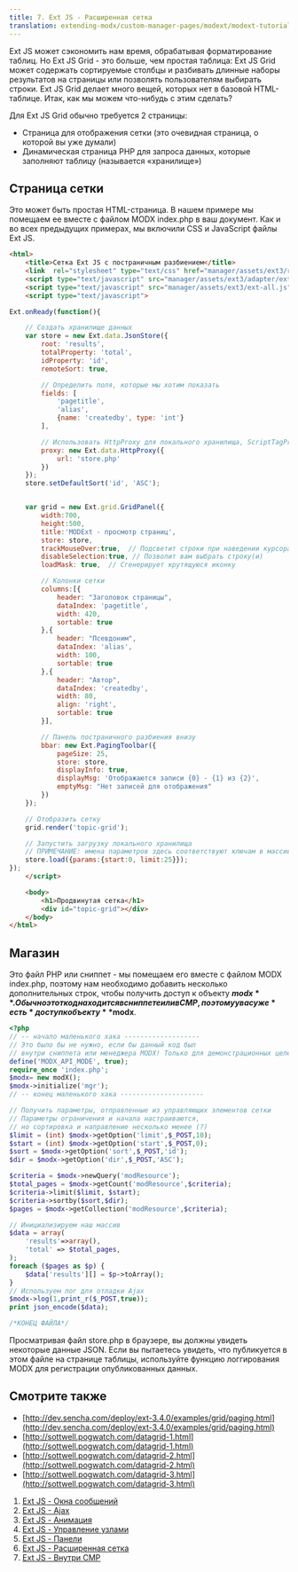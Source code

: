 ```yaml
---
title: 7. Ext JS - Расширенная сетка
translation: extending-modx/custom-manager-pages/modext/modext-tutorials/7.-ext-js-tutoral-advanced-grid
---
```


Ext JS может сэкономить нам время, обрабатывая форматирование таблиц. Но Ext JS Grid - это больше, чем простая таблица: Ext JS Grid может содержать сортируемые столбцы и разбивать длинные наборы результатов на страницы или позволять пользователям выбирать строки. Ext JS Grid делает много вещей, которых нет в базовой HTML-таблице. Итак, как мы можем что-нибудь с этим сделать?

Для Ext JS Grid обычно требуется 2 страницы:

- Страница для отображения сетки (это очевидная страница, о которой вы уже думали)
- Динамическая страница PHP для запроса данных, которые заполняют таблицу (называется «хранилище»)

## Страница сетки

Это может быть простая HTML-страница. В нашем примере мы помещаем ее вместе с файлом MODX index.php в ваш документ. Как и во всех предыдущих примерах, мы включили CSS и JavaScript файлы Ext JS.

```html
<html>
    <title>Сетка Ext JS с постраничным разбиением</title>
    <link  rel="stylesheet" type="text/css" href="manager/assets/ext3/resources/css/ext-all.css" />
    <script type="text/javascript" src="manager/assets/ext3/adapter/ext/ext-base.js"></script>
    <script type="text/javascript" src="manager/assets/ext3/ext-all.js"></script>
    <script type="text/javascript">

Ext.onReady(function(){

    // Создать хранилище данных
    var store = new Ext.data.JsonStore({
        root: 'results',
        totalProperty: 'total',
        idProperty: 'id',
        remoteSort: true,

        // Определить поля, которые мы хотим показать
        fields: [
            'pagetitle',
            'alias',
            {name: 'createdby', type: 'int'}
        ],

        // Использовать HttpProxy для локального хранилища, ScriptTagProxy для удаленных хранилищ
        proxy: new Ext.data.HttpProxy({
            url: 'store.php'
        })
    });
    store.setDefaultSort('id', 'ASC');


    var grid = new Ext.grid.GridPanel({
        width:700,
        height:500,
        title:'MODExt - просмотр страниц',
        store: store,
        trackMouseOver:true,  // Подсветит строки при наведении курсора мыши
        disableSelection:true, // Позволит вам выбрать строку(и)
        loadMask: true,  // Сгенерирует крутящуюся иконку

        // Колонки сетки
        columns:[{
            header: "Заголовок страницы",
            dataIndex: 'pagetitle',
            width: 420,
            sortable: true
        },{
            header: "Псевдоним",
            dataIndex: 'alias',
            width: 100,
            sortable: true
        },{
            header: "Автор",
            dataIndex: 'createdby',
            width: 80,
            align: 'right',
            sortable: true
        }],

        // Панель постраничного разбиения внизу
        bbar: new Ext.PagingToolbar({
            pageSize: 25,
            store: store,
            displayInfo: true,
            displayMsg: 'Отображаются записи {0} - {1} из {2}',
            emptyMsg: "Нет записей для отображения"
        })
    });

    // Отобразить сетку
    grid.render('topic-grid');

    // Запустить загрузку локального хранилища
    // ПРИМЕЧАНИЕ: имена параметров здесь соответствуют ключам в массиве $_POST
    store.load({params:{start:0, limit:25}});
});
    </script>

    <body>
        <h1>Продвинутая сетка</h1>
        <div id="topic-grid"></div>
    </body>
</html>
```

## Магазин

Это файл PHP или сниппет - мы помещаем его вместе с файлом MODX index.php, поэтому нам необходимо добавить несколько дополнительных строк, чтобы получить доступ к объекту **$modx**. Обычно этот код находится в сниппете или в CMP, поэтому у вас уже *есть* доступ к объекту **$modx**.

```php
<?php
// -- начало маленького хака -------------------
// Это было бы не нужно, если бы данный код был
// внутри сниппета или менеджера MODX! Только для демонстрационных целей!
define('MODX_API_MODE', true);
require_once 'index.php';
$modx= new modX();
$modx->initialize('mgr');
// -- конец маленького хака ---------------------

// Получить параметры, отправленные из управляющих элементов сетки
// Параметры ограничения и начала настраиваются,
// но сортировка и направление несколько менее (?)
$limit = (int) $modx->getOption('limit',$_POST,10);
$start = (int) $modx->getOption('start',$_POST,0);
$sort = $modx->getOption('sort',$_POST,'id');
$dir = $modx->getOption('dir',$_POST,'ASC');

$criteria = $modx->newQuery('modResource');
$total_pages = $modx->getCount('modResource',$criteria);
$criteria->limit($limit, $start);
$criteria->sortby($sort,$dir);
$pages = $modx->getCollection('modResource',$criteria);

// Инициализируем наш массив
$data = array(
    'results'=>array(),
    'total' => $total_pages,
);
foreach ($pages as $p) {
    $data['results'][] = $p->toArray();
}
// Используем лог для отладки Ajax
$modx->log(1,print_r($_POST,true));
print json_encode($data);

/*КОНЕЦ ФАЙЛА*/
```

Просматривая файл store.php в браузере, вы должны увидеть некоторые данные JSON. Если вы пытаетесь увидеть, что публикуется в этом файле на странице таблицы, используйте функцию логгирования MODX для регистрации опубликованных данных.

## Смотрите также

- [http://dev.sencha.com/deploy/ext-3.4.0/examples/grid/paging.html](http://dev.sencha.com/deploy/ext-3.4.0/examples/grid/paging.html)
- [http://sottwell.pogwatch.com/datagrid-1.html](http://sottwell.pogwatch.com/datagrid-1.html)
- [http://sottwell.pogwatch.com/datagrid-2.html](http://sottwell.pogwatch.com/datagrid-2.html)
- [http://sottwell.pogwatch.com/datagrid-3.html](http://sottwell.pogwatch.com/datagrid-3.html)

1. [Ext JS - Окна сообщений](extending-modx/custom-manager-pages/modext/modext-tutorials/1.-ext-js-tutorial-message-boxes)
2. [Ext JS - Ajax](extending-modx/custom-manager-pages/modext/modext-tutorials/2.-ext-js-tutorial-ajax-include)
3. [Ext JS - Анимация](extending-modx/custom-manager-pages/modext/modext-tutorials/3.-ext-js-tutorial-animation)
4. [Ext JS - Управление узлами](extending-modx/custom-manager-pages/modext/modext-tutorials/4.-ext-js-tutorial-manipulating-nodes)
5. [Ext JS - Панели](extending-modx/custom-manager-pages/modext/modext-tutorials/5.-ext-js-tutorial-panels)
6. [Ext JS - Расширенная сетка](extending-modx/custom-manager-pages/modext/modext-tutorials/7.-ext-js-tutoral-advanced-grid)
7. [Ext JS - Внутри CMP](extending-modx/custom-manager-pages/modext/modext-tutorials/8.-ext-js-tutorial-inside-a-cmp)
